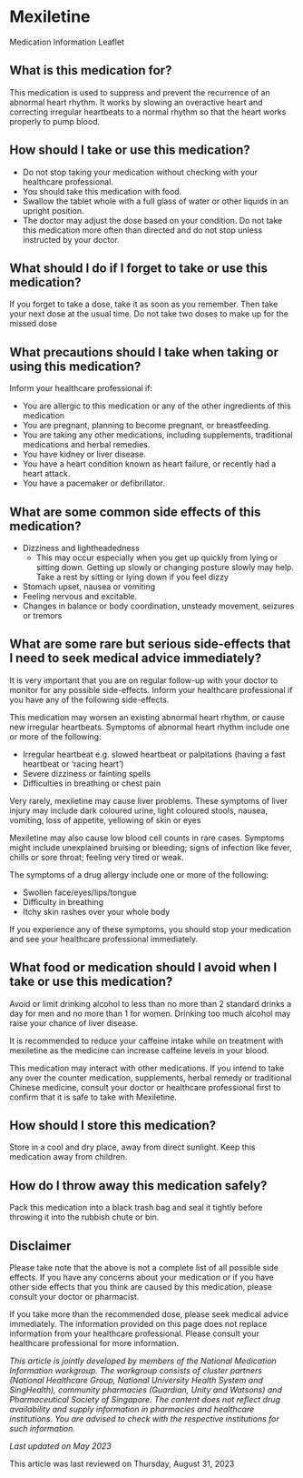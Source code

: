 # Mexiletine

Medication Information Leaflet

What is this medication for?
----------------------------

This medication is used to suppress and prevent the recurrence of an abnormal heart rhythm. It works by slowing an overactive heart and correcting irregular heartbeats to a normal rhythm so that the heart works properly to pump blood.

How should I take or use this medication?
-----------------------------------------

* Do not stop taking your medication without checking with your healthcare professional.
* You should take this medication with food.
* Swallow the tablet whole with a full glass of water or other liquids in an upright position.
* The doctor may adjust the dose based on your condition. Do not take this medication more often than directed and do not stop unless instructed by your doctor.

What should I do if I forget to take or use this medication?
------------------------------------------------------------

If you forget to take a dose, take it as soon as you remember. Then take your next dose at the usual time. Do not take two doses to make up for the missed dose

What precautions should I take when taking or using this medication?
--------------------------------------------------------------------

Inform your healthcare professional if:

* You are allergic to this medication or any of the other ingredients of this medication
* You are pregnant, planning to become pregnant, or breastfeeding.
* You are taking any other medications, including supplements, traditional medications and herbal remedies.
* You have kidney or liver disease.
* You have a heart condition known as heart failure, or recently had a heart attack.
* You have a pacemaker or defibrillator.

What are some common side effects of this medication?
-----------------------------------------------------

* Dizziness and lightheadedness
  + This may occur especially when you get up quickly from lying or sitting down. Getting up slowly or changing posture slowly may help. Take a rest by sitting or lying down if you feel dizzy
* Stomach upset, nausea or vomiting
* Feeling nervous and excitable.
* Changes in balance or body coordination, unsteady movement, seizures or tremors

What are some rare but serious side-effects that I need to seek medical advice immediately?
-------------------------------------------------------------------------------------------

It is very important that you are on regular follow-up with your doctor to monitor for any possible side-effects. Inform your healthcare professional if you have any of the following side-effects.

This medication may worsen an existing abnormal heart rhythm, or cause new irregular heartbeats. Symptoms of abnormal heart rhythm include one or more of the following:

* Irregular heartbeat e.g. slowed heartbeat or palpitations (having a fast heartbeat or ‘racing heart’)
* Severe dizziness or fainting spells
* Difficulties in breathing or chest pain

Very rarely, mexiletine may cause liver problems. These symptoms of liver injury may include dark coloured urine, light coloured stools, nausea, vomiting, loss of appetite, yellowing of skin or eyes

Mexiletine may also cause low blood cell counts in rare cases. Symptoms might include unexplained bruising or bleeding; signs of infection like fever, chills or sore throat; feeling very tired or weak.

The symptoms of a drug allergy include one or more of the following:

* Swollen face/eyes/lips/tongue
* Difficulty in breathing
* Itchy skin rashes over your whole body

If you experience any of these symptoms, you should stop your medication and see your healthcare professional immediately.

What food or medication should I avoid when I take or use this medication?
--------------------------------------------------------------------------

Avoid or limit drinking alcohol to less than no more than 2 standard drinks a day for men and no more than 1 for women. Drinking too much alcohol may raise your chance of liver disease.

It is recommended to reduce your caffeine intake while on treatment with mexiletine as the medicine can increase caffeine levels in your blood.

This medication may interact with other medications. If you intend to take any over the counter medication, supplements, herbal remedy or traditional Chinese medicine, consult your doctor or healthcare professional first to confirm that it is safe to take with Mexiletine.

How should I store this medication?
-----------------------------------

Store in a cool and dry place, away from direct sunlight. Keep this medication away from children.

How do I throw away this medication safely?
-------------------------------------------

Pack this medication into a black trash bag and seal it tightly before throwing it into the rubbish chute or bin.

Disclaimer
----------

Please take note that the above is not a complete list of all possible side effects. If you have any concerns about your medication or if you have other side effects that you think are caused by this medication, please consult your doctor or pharmacist.

If you take more than the recommended dose, please seek medical advice immediately. The information provided on this page does not replace information from your healthcare professional. Please consult your healthcare professional for more information.

*This article is jointly developed by members of the National Medication Information workgroup. The workgroup consists of cluster partners (National Healthcare Group, National University Health System and SingHealth), community pharmacies (Guardian, Unity and Watsons) and Pharmaceutical Society of Singapore. The content does not reflect drug availability and supply information in pharmacies and healthcare institutions. You are advised to check with the respective institutions for such information.*

*Last updated on May 2023*

This article was last reviewed on
Thursday, August 31, 2023